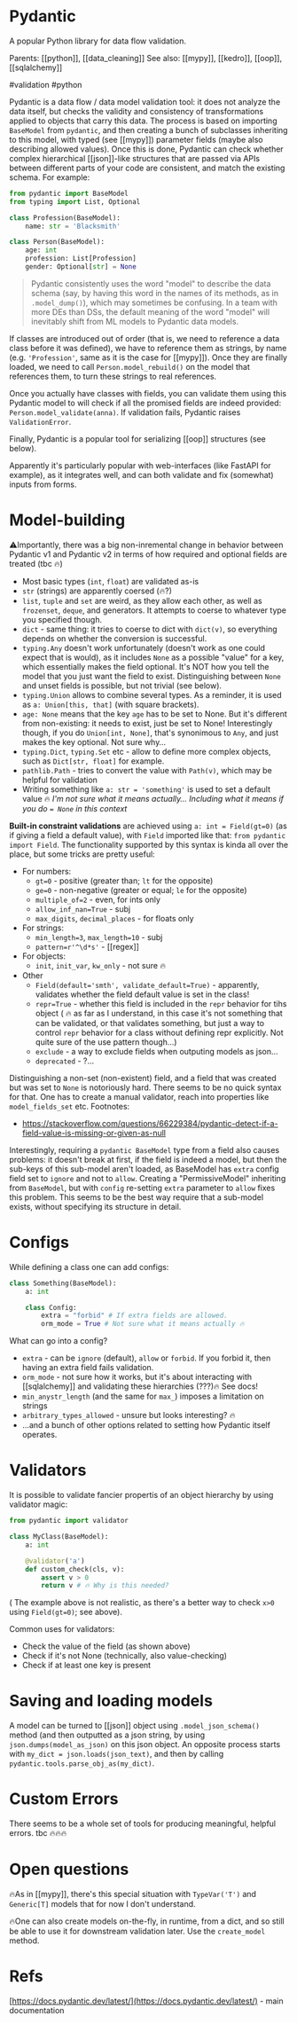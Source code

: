 # Pydantic

A popular Python library for data flow validation.

Parents: [[python]], [[data_cleaning]]
See also: [[mypy]], [[kedro]],  [[oop]], [[sqlalchemy]]

#validation #python


Pydantic is a data flow / data model validation tool: it does not analyze the data itself, but checks the validity and consistency of transformations applied to objects that carry this data. The process is based on importing `BaseModel` from `pydantic`, and then creating a bunch of subclasses inheriting to this model, with typed (see [[mypy]]) parameter fields (maybe also describing allowed values). Once this is done, Pydantic can check whether complex hierarchical [[json]]-like structures that are passed via APIs between different parts of your code are consistent, and match the existing schema. For example:

```python
from pydantic import BaseModel
from typing import List, Optional

class Profession(BaseModel):
	name: str = 'Blacksmith'

class Person(BaseModel):
	age: int
    profession: List[Profession]
    gender: Optional[str] = None
```
>  Pydantic consistently uses the word "model" to describe the data schema (say, by having this word in the names of its methods, as in `.model_dump()`), which may sometimes be confusing. In a team with more DEs than DSs, the default meaning of the word "model" will inevitably shift from ML models to Pydantic data models.

If classes are introduced out of order (that is, we need to reference a data class before it was defined), we have to reference them as strings, by name (e.g. `'Profession'`, same as it is the case for [[mypy]]). Once they are finally loaded, we need to call `Person.model_rebuild()` on the model that references them, to turn these strings to real references.

Once you actually have classes with fields, you can validate them using this Pydantic model to will check if all the promised fields are indeed provided: `Person.model_validate(anna)`. If validation fails, Pydantic raises `ValidationError`.

Finally, Pydantic is a popular tool for serializing [[oop]] structures (see below).

Apparently it's particularly popular with web-interfaces (like FastAPI for example), as it integrates well, and can both validate and fix (somewhat) inputs from forms.

# Model-building

⚠️Importantly, there was a big non-inremental change in behavior between Pydantic v1 and Pydantic v2 in terms of how required and optional fields are treated (tbc 🔥)

* Most basic types (`int`, `float`) are validated as-is
* `str` (strings) are apparently coersed (🔥?)
* `list`, `tuple` and `set` are weird, as they allow each other, as well as `frozenset`, `deque`, and generators. It attempts to coerse to whatever type you specified though.
* `dict` - same thing: it tries to coerse to dict with `dict(v)`, so everything depends on whether the conversion is successful.
* `typing.Any` doesn't work unfortunately (doesn't work as one could expect that is would), as it includes `None` as a possible "value" for a key, which essentially makes the field optional. It's NOT how you tell the model that you just want the field to exist. Distinguishing between `None` and unset fields is possible, but not trivial (see below).
* `typing.Union` allows to combine several types. As a reminder, it is used as `a: Union[this, that]` (with square brackets).
* `age: None` means that the key `age` has to be set to None. But it's different from non-existing: it needs to exist, just be set to None! Interestingly though, if you do `Union[int, None]`, that's synonimous to `Any`, and just makes the key optional. Not sure why…
* `typing.Dict`, `typing.Set` etc - allow to define more complex objects, such as `Dict[str, float]` for example.
* `pathlib.Path` - tries to convert the value with `Path(v)`, which may be helpful for validation
* Writing something like `a: str = 'something'` is used to set a default value  🔥 _I'm not sure what it means actually… Including what it means if you do `= None` in this context_

**Built-in constraint validations** are achieved using `a: int = Field(gt=0)` (as if giving a field a default value), with `Field` imported like that: `from pydantic import Field`. The functionality supported by this syntax is kinda all over the place, but some tricks are pretty useful:
* For numbers:
    * `gt=0` - positive (greater than; `lt` for the opposite)
    * `ge=0` - non-negative (greater or equal; `le` for the opposite)
    * `multiple_of=2` - even, for ints only
    * `allow_inf_nan=True` - subj
    * `max_digits`, `decimal_places` - for floats only
* For strings:
    * `min_length=3`, `max_length=10` - subj
    * `pattern=r'^\d*s'` - [[regex]]
* For objects:
    * `init`, `init_var`, `kw_only` - not sure 🔥
* Other
    * `Field(default='smth', validate_default=True)` - apparently, validates whether the field default value is set in the class!
    * `repr=True` - whether this field is included in the `repr` behavior for tihs object ( 🔥 as far as I understand, in this case it's not something that can be validated, or that validates something, but just a way to control `repr` behavior for a class without defining repr explicitly. Not quite sure of the use pattern though…)
    * `exclude` - a way to exclude fields when outputing models as json…
    * `deprecated` - ?…

Distinguishing a non-set (non-existent) field, and a field that was created but was set to `None` is notoriously hard. There seems to be no quick syntax for that. One has to create a manual validator, reach into properties like `model_fields_set` etc. 
Footnotes:
* https://stackoverflow.com/questions/66229384/pydantic-detect-if-a-field-value-is-missing-or-given-as-null

Interestingly, requiring a `pydantic BaseModel` type from a field also causes problems: it doesn't break at first, if the field is indeed a model, but then the sub-keys of this sub-model aren't loaded, as BaseModel has `extra` config field set to `ignore` and not to `allow`. Creating a "PermissiveModel" inheriting from `BaseModel`, but with `config` re-setting `extra` parameter to `allow` fixes this problem. This seems to be the best way require that a sub-model exists, without specifying its structure in detail.

# Configs

While defining a class one can add configs:
```python
class Something(BaseModel):
	a: int

    class Config:
    	extra = "forbid" # If extra fields are allowed. 
        orm_mode = True # Not sure what it means actually 🔥
```

What can go into a config?
* `extra` - can be `ignore` (default), `allow` or `forbid`. If you forbid it, then having an extra field fails validation.
* `orm_mode` - not sure how it works, but it's about interacting with [[sqlalchemy]] and validating these hierarchies (???)🔥 See docs!
* `min_anystr_length` (and the same for `max_`) imposes a limitation on strings
* `arbitrary_types_allowed` - unsure but looks interesting? 🔥
* ...and a bunch of other options related to setting how Pydantic itself operates.

# Validators

It is possible to validate fancier propertis of an object hierarchy by using validator magic:
```python
from pydantic import validator

class MyClass(BaseModel):
	a: int

    @validator('a')
    def custom_check(cls, v):
    	assert v > 0
        return v # 🔥 Why is this needed?
```
( The example above is not realistic, as there's a better way to check `x>0` using `Field(gt=0)`; see above).

Common uses for validators:
* Check the value of the field (as shown above)
* Check if it's not None (technically, also value-checking)
* Check if at least one key is present

# Saving and loading models

A model can be turned to [[json]] object using `.model_json_schema()` method (and then outputted as a json string, by using `json.dumps(model_as_json)`  on this json object. An opposite process  starts with `my_dict = json.loads(json_text)`, and then by calling `pydantic.tools.parse_obj_as(my_dict)`. 

# Custom Errors

There seems to be a whole set of tools for producing meaningful, helpful errors. tbc 🔥🔥🔥

# Open questions

🔥As in [[mypy]], there's this special situation with `TypeVar('T')` and `Generic[T]` models that for now I don't understand.

🔥One can also create models on-the-fly, in runtime, from a dict, and so still be able to use it for downstream validation later. Use the `create_model` method.

# Refs

[https://docs.pydantic.dev/latest/](https://docs.pydantic.dev/latest/) - main documentation